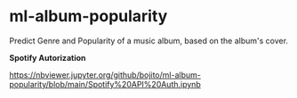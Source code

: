 # ml-album-popularity
Predict Genre and Popularity of a music album, based on the album's cover.


**Spotify Autorization**

https://nbviewer.jupyter.org/github/bojito/ml-album-popularity/blob/main/Spotify%20API%20Auth.ipynb
